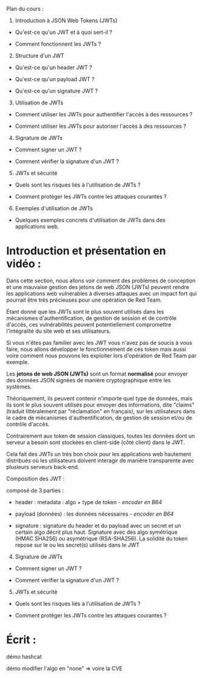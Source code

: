Plan du cours :

1. Introduction à JSON Web Tokens (JWTs)
- Qu'est-ce qu'un JWT et à quoi sert-il ?

- Comment fonctionnent les JWTs ?
2. Structure d'un JWT
- Qu'est-ce qu'un header JWT ?

- Qu'est-ce qu'un payload JWT ?

- Qu'est-ce qu'un signature JWT ?
3. Utilisation de JWTs
- Comment utiliser les JWTs pour authentifier l'accès à des ressources ?

- Comment utiliser les JWTs pour autoriser l'accès à des ressources ?
4. Signature de JWTs
- Comment signer un JWT ?

- Comment vérifier la signature d'un JWT ?
5. JWTs et sécurité
- Quels sont les risques liés à l'utilisation de JWTs ?

- Comment protéger les JWTs contre les attaques courantes ?
6. Exemples d'utilisation de JWTs
- Quelques exemples concrets d'utilisation de JWTs dans des applications web.

# Introduction et présentation en vidéo :

Dans cette section, nous allons voir comment des problèmes de conception et une mauvaise gestion des jetons de web JSON (JWTs) peuvent rendre les applications web vulnérables à diverses attaques avec un impact fort qui pourrait être très précieuses pour une opération de Red Team.

 Étant donné que les JWTs sont le plus souvent utilisés dans les mécanismes 
d'authentification, de gestion de session et de contrôle d'accès, ces vulnérabilités peuvent potentiellement compromettre l'intégralité du site web et ses utilisateurs.

Si vous n'êtes pas familier avec les JWT vous n'avez pas de soucis à vous faire, nous allons développer le fonctionnement de ces token mais aussi voire comment nous pouvons les exploiter lors d'opération de Red Team par exemple.

Les **jetons de web JSON (JWTs)** sont un format **normalisé** pour envoyer des données JSON signées de manière cryptographique entre les systèmes. 

Théoriquement, ils peuvent contenir n'importe quel type de données, mais
 ils sont le plus souvent utilisés pour envoyer des informations, dite "claims" (traduit littéralement par "réclamation" en français), sur les utilisateurs dans le cadre de mécanismes d'authentification, de gestion de session et/ou de contrôle d'accès. 

Contrairement aux token de session classiques, toutes les données dont 
un serveur a besoin sont stockées en client-side (côté client) dans le JWT. 

Cela fait des JWTs un très bon choix pour les applications web hautement 
distribués où les utilisateurs doivent interagir de manière transparente
 avec plusieurs serveurs back-end.

Composition des JWT :

composé de 3 parties :

- header : metadata : algo + type de token - *encoder en B64*

- payload (données) : les données nécessaires - *encoder en B64*

- signature : signature du header et du payload avec un secret et un certain algo décrit plus haut. Signature avec des algo symétrique (HMAC SHA256) ou asymétrique (RSA-SHA256). La solidité du token repose sur le ou les secret(s) utilisés dans le JWT







4. Signature de JWTs
- Comment signer un JWT ?

- Comment vérifier la signature d'un JWT ?
5. JWTs et sécurité
- Quels sont les risques liés à l'utilisation de JWTs ?

- Comment protéger les JWTs contre les attaques courantes ?

# Écrit :

démo hashcat

démo modifier l'algo en "none" => voire la CVE
